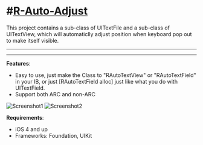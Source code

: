 #[R-Auto-Adjust](https://github.com/rickytan/RAutoAdjust)
===========

This project contains a sub-class of UITextFile and a sub-class of UITextView, which will automaticlly adjust position when keyboard pop out to make itself visible.



---

---

**Features**:

*  Easy to use, just make the Class to "RAutoTextView" or "RAutoTextField" in your IB, or just [RAutoTextField alloc] just like what you do with UITextField.
*  Support both ARC and non-ARC

![Screenshot1](http://dl.dropbox.com/u/46239535/RAutoAdjust/1.png)
![Screenshot2](http://dl.dropbox.com/u/46239535/RAutoAdjust/2.png)


**Requirements**:

* iOS 4 and up
* Frameworks: Foundation, UIKit

